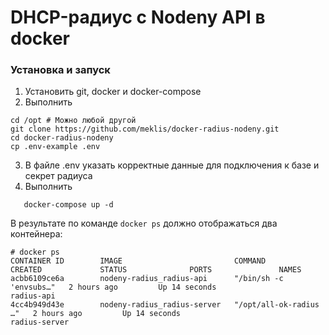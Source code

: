 # DHCP-радиус c Nodeny API в docker


### Установка и запуск 
1. Установить git, docker и docker-compose
2. Выполнить
```
cd /opt # Можно любой другой
git clone https://github.com/meklis/docker-radius-nodeny.git
cd docker-radius-nodeny
cp .env-example .env
```
3. В файле .env указать корректные данные для подключения к базе и секрет радиуса
4. Выполнить   
``` 
   docker-compose up -d 
```   
В результате по команде `docker ps` должно отображаться два контейнера: 
``` 
# docker ps
CONTAINER ID        IMAGE                         COMMAND                  CREATED             STATUS              PORTS               NAMES
acbb6109ce6a        nodeny-radius_radius-api      "/bin/sh -c 'envsubs…"   2 hours ago         Up 14 seconds                           radius-api
4cc4b949d43e        nodeny-radius_radius-server   "/opt/all-ok-radius …"   2 hours ago         Up 14 seconds                           radius-server
```
